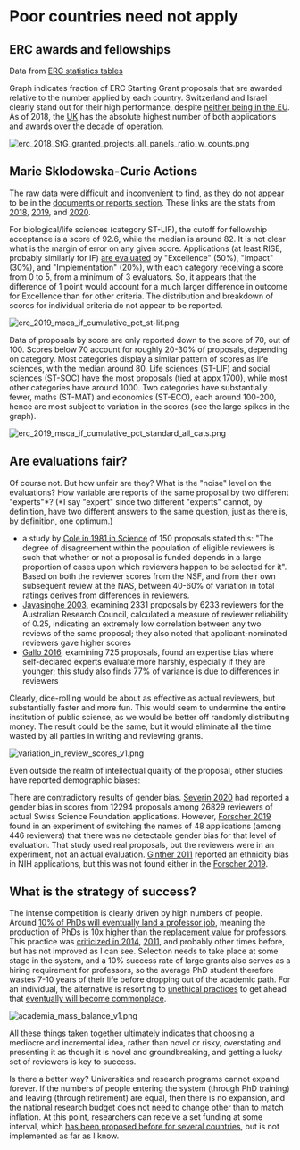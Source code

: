 # Poor countries need not apply #

## ERC awards and fellowships ##
Data from [ERC statistics tables](https://erc.europa.eu/projects-figures/statistics)

Graph indicates fraction of ERC Starting Grant proposals that are awarded relative to the number applied by each country. Switzerland and Israel clearly stand out for their high performance, despite [neither being in the EU](https://en.wikipedia.org/wiki/European_Union#Member_states). As of 2018, the [UK](https://en.wikipedia.org/wiki/2016_United_Kingdom_European_Union_membership_referendum) has the absolute highest number of both applications and awards over the decade of operation.

![erc_2018_StG_granted_projects_all_panels_ratio_w_counts.png](https://github.com/wrf/misc-analyses/blob/master/erc/erc_2018_StG_granted_projects_all_panels_ratio_w_counts.png)

## Marie Sklodowska-Curie Actions ##
The raw data were difficult and inconvenient to find, as they do not appear to be in the [documents or reports section](https://ec.europa.eu/research/mariecurieactions/resources/document-library_en). These links are the stats from [2018](http://ec.europa.eu/research/participants/portal/doc/call/h2020/msca-if-2018/1847614-if2018_percentiles_en.pdf), [2019](https://ec.europa.eu/info/funding-tenders/opportunities/docs/cap/h2020/msca-if-2019/1877616-if2019_percentiles_en.pdf), and [2020](https://ec.europa.eu/info/funding-tenders/opportunities/docs/cap/h2020/msca-if-2020/1927651-if2020_percentiles_en.pdf).

For biological/life sciences (category ST-LIF), the cutoff for fellowship acceptance is a score of 92.6, while the median is around 82. It is not clear what is the margin of error on any given score. Applications (at least RISE, probably similarly for IF) [are evaluated](https://ec.europa.eu/research/mariecurieactions/resources/document-libraries/guide-applicants-rise-2019_en) by "Excellence" (50%), "Impact" (30%), and "Implementation" (20%), with each category receiving a score from 0 to 5, from a minimum of 3 evaluators. So, it appears that the difference of 1 point would account for a much larger difference in outcome for Excellence than for other criteria. The distribution and breakdown of scores for individual criteria do not appear to be reported.

![erc_2019_msca_if_cumulative_pct_st-lif.png](https://github.com/wrf/misc-analyses/blob/master/erc/erc_2019_msca_if_cumulative_pct_st-lif.png)

Data of proposals by score are only reported down to the score of 70, out of 100. Scores below 70 account for roughly 20-30% of proposals, depending on category. Most categories display a similar pattern of scores as life sciences, with the median around 80. Life sciences (ST-LIF) and social sciences (ST-SOC) have the most proposals (tied at appx 1700), while most other categories have around 1000. Two categories have substantially fewer, maths (ST-MAT) and economics (ST-ECO), each around 100-200, hence are most subject to variation in the scores (see the large spikes in the graph).

![erc_2019_msca_if_cumulative_pct_standard_all_cats.png](https://github.com/wrf/misc-analyses/blob/master/erc/erc_2019_msca_if_cumulative_pct_standard_all_cats.png)

## Are evaluations fair? ##
Of course not. But how unfair are they? What is the "noise" level on the evaluations? How variable are reports of the same proposal by two different "experts"*? (*I say "expert" since two different "experts" cannot, by definition, have two different answers to the same question, just as there is, by definition, one optimum.)

* a study by [Cole in 1981 in Science](https://doi.org/10.1126/science.7302566) of 150 proposals stated this: "The degree of disagreement within the population of eligible reviewers is such that whether or not a proposal is funded depends in a large proportion of cases upon which reviewers happen to be selected for it". Based on both the reviewer scores from the NSF, and from their own subsequent review at the NAS, between 40-60% of variation in total ratings derives from differences in reviewers.
* [Jayasinghe 2003](https://doi.org/10.1111/1467-985X.00278), examining 2331 proposals by 6233 reviewers for the Australian Research Council, calculated a measure of reviewer reliability of 0.25, indicating an extremely low correlation between any two reviews of the same proposal; they also noted that applicant-nominated reviewers gave higher scores
* [Gallo 2016](https://doi.org/10.1371/journal.pone.0165147), examining 725 proposals, found an expertise bias where self-declared experts evaluate more harshly, especially if they are younger; this study also finds 77% of variance is due to differences in reviewers

Clearly, dice-rolling would be about as effective as actual reviewers, but substantially faster and more fun. This would seem to undermine the entire institution of public science, as we would be better off randomly distributing money. The result could be the same, but it would eliminate all the time wasted by all parties in writing and reviewing grants.

![variation_in_review_scores_v1.png](https://github.com/wrf/misc-analyses/blob/master/erc/images/variation_in_review_scores_v1.png)

Even outside the realm of intellectual quality of the proposal, other studies have reported demographic biases:

There are contradictory results of gender bias. [Severin 2020](https://doi.org/10.1136/bmjopen-2019-035058 ) had reported a gender bias in scores from 12294 proposals among 26829 reviewers of actual Swiss Science Foundation applications. However, [Forscher 2019](https://doi.org/10.1038/s41562-018-0517-y) found in an experiment of switching the names of 48 applications (among 446 reviewers) that there was no detectable gender bias for that level of evaluation. That study used real proposals, but the reviewers were in an experiment, not an actual evaluation. [Ginther 2011](https://doi.org/10.1126/science.1196783) reported an ethnicity bias in NIH applications, but this was not found either in the [Forscher 2019](https://doi.org/10.1038/s41562-018-0517-y).

## What is the strategy of success? ##
The intense competition is clearly driven by high numbers of people. Around [10% of PhDs will eventually land a professor job](http://www.nature.com/articles/472276a), meaning the production of PhDs is 10x higher than the [replacement value](https://en.wikipedia.org/wiki/Sub-replacement_fertility) for professors. This practice was [criticized in 2014](https://doi.org/10.1073/pnas.1404402111), [2011](https://www.nature.com/news/2011/110420/full/472261a.html), and probably other times before, but has not improved as I can see. Selection needs to take place at some stage in the system, and a 10% success rate of large grants also serves as a hiring requirement for professors, so the average PhD student therefore wastes 7-10 years of their life before dropping out of the academic path. For an individual, the alternative is resorting to [unethical practices](https://doi.org/10.1089/ees.2016.0223) to get ahead that [eventually will become commonplace](https://doi.org/10.1016/S0191-3085(03)25001-2).

![academia_mass_balance_v1.png](https://github.com/wrf/misc-analyses/blob/master/erc/images/academia_mass_balance_v1.png)

All these things taken together ultimately indicates that choosing a mediocre and incremental idea, rather than novel or risky, overstating and presenting it as though it is novel and groundbreaking, and getting a lucky set of reviewers is key to success.

Is there a better way? Universities and research programs cannot expand forever. If the numbers of people entering the system (through PhD training) and leaving (through retirement) are equal, then there is no expansion, and the national research budget does not need to change other than to match inflation. At this point, researchers can receive a set funding at some interval, which [has been proposed before for several countries](https://doi.org/10.1371/journal.pone.0183967), but is not implemented as far as I know.


